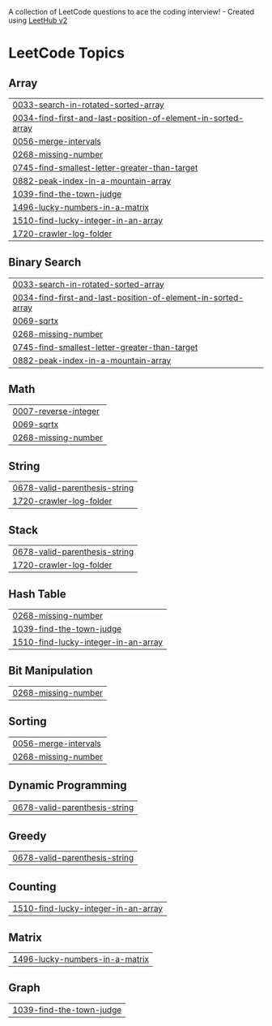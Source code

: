 A collection of LeetCode questions to ace the coding interview! - Created using [LeetHub v2](https://github.com/arunbhardwaj/LeetHub-2.0)
<!---LeetCode Topics Start-->
# LeetCode Topics
## Array
|  |
| ------- |
| [0033-search-in-rotated-sorted-array](https://github.com/sidd1092/Leet_codes/tree/master/0033-search-in-rotated-sorted-array) |
| [0034-find-first-and-last-position-of-element-in-sorted-array](https://github.com/sidd1092/Leet_Codes/tree/master/0034-find-first-and-last-position-of-element-in-sorted-array) |
| [0056-merge-intervals](https://github.com/sidd1092/Leet_Codes/tree/master/0056-merge-intervals) |
| [0268-missing-number](https://github.com/sidd1092/Leet_Codes/tree/master/0268-missing-number) |
| [0745-find-smallest-letter-greater-than-target](https://github.com/sidd1092/Leet_Codes/tree/master/0745-find-smallest-letter-greater-than-target) |
| [0882-peak-index-in-a-mountain-array](https://github.com/sidd1092/Leet_Codes/tree/master/0882-peak-index-in-a-mountain-array) |
| [1039-find-the-town-judge](https://github.com/sidd1092/Leet_Codes/tree/master/1039-find-the-town-judge) |
| [1496-lucky-numbers-in-a-matrix](https://github.com/sidd1092/Leet_Codes/tree/master/1496-lucky-numbers-in-a-matrix) |
| [1510-find-lucky-integer-in-an-array](https://github.com/sidd1092/Leet_Codes/tree/master/1510-find-lucky-integer-in-an-array) |
| [1720-crawler-log-folder](https://github.com/sidd1092/Leet_Codes/tree/master/1720-crawler-log-folder) |
## Binary Search
|  |
| ------- |
| [0033-search-in-rotated-sorted-array](https://github.com/sidd1092/Leet_codes/tree/master/0033-search-in-rotated-sorted-array) |
| [0034-find-first-and-last-position-of-element-in-sorted-array](https://github.com/sidd1092/Leet_Codes/tree/master/0034-find-first-and-last-position-of-element-in-sorted-array) |
| [0069-sqrtx](https://github.com/sidd1092/Leet_Codes/tree/master/0069-sqrtx) |
| [0268-missing-number](https://github.com/sidd1092/Leet_Codes/tree/master/0268-missing-number) |
| [0745-find-smallest-letter-greater-than-target](https://github.com/sidd1092/Leet_Codes/tree/master/0745-find-smallest-letter-greater-than-target) |
| [0882-peak-index-in-a-mountain-array](https://github.com/sidd1092/Leet_Codes/tree/master/0882-peak-index-in-a-mountain-array) |
## Math
|  |
| ------- |
| [0007-reverse-integer](https://github.com/sidd1092/Leet_Codes/tree/master/0007-reverse-integer) |
| [0069-sqrtx](https://github.com/sidd1092/Leet_Codes/tree/master/0069-sqrtx) |
| [0268-missing-number](https://github.com/sidd1092/Leet_Codes/tree/master/0268-missing-number) |
## String
|  |
| ------- |
| [0678-valid-parenthesis-string](https://github.com/sidd1092/Leet_Codes/tree/master/0678-valid-parenthesis-string) |
| [1720-crawler-log-folder](https://github.com/sidd1092/Leet_Codes/tree/master/1720-crawler-log-folder) |
## Stack
|  |
| ------- |
| [0678-valid-parenthesis-string](https://github.com/sidd1092/Leet_Codes/tree/master/0678-valid-parenthesis-string) |
| [1720-crawler-log-folder](https://github.com/sidd1092/Leet_Codes/tree/master/1720-crawler-log-folder) |
## Hash Table
|  |
| ------- |
| [0268-missing-number](https://github.com/sidd1092/Leet_Codes/tree/master/0268-missing-number) |
| [1039-find-the-town-judge](https://github.com/sidd1092/Leet_Codes/tree/master/1039-find-the-town-judge) |
| [1510-find-lucky-integer-in-an-array](https://github.com/sidd1092/Leet_Codes/tree/master/1510-find-lucky-integer-in-an-array) |
## Bit Manipulation
|  |
| ------- |
| [0268-missing-number](https://github.com/sidd1092/Leet_Codes/tree/master/0268-missing-number) |
## Sorting
|  |
| ------- |
| [0056-merge-intervals](https://github.com/sidd1092/Leet_Codes/tree/master/0056-merge-intervals) |
| [0268-missing-number](https://github.com/sidd1092/Leet_Codes/tree/master/0268-missing-number) |
## Dynamic Programming
|  |
| ------- |
| [0678-valid-parenthesis-string](https://github.com/sidd1092/Leet_Codes/tree/master/0678-valid-parenthesis-string) |
## Greedy
|  |
| ------- |
| [0678-valid-parenthesis-string](https://github.com/sidd1092/Leet_Codes/tree/master/0678-valid-parenthesis-string) |
## Counting
|  |
| ------- |
| [1510-find-lucky-integer-in-an-array](https://github.com/sidd1092/Leet_Codes/tree/master/1510-find-lucky-integer-in-an-array) |
## Matrix
|  |
| ------- |
| [1496-lucky-numbers-in-a-matrix](https://github.com/sidd1092/Leet_Codes/tree/master/1496-lucky-numbers-in-a-matrix) |
## Graph
|  |
| ------- |
| [1039-find-the-town-judge](https://github.com/sidd1092/Leet_Codes/tree/master/1039-find-the-town-judge) |
<!---LeetCode Topics End-->
